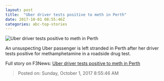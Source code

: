 ```yaml
---
layout: post
title:  "Uber driver tests positive to meth in Perth"
date: 2017-10-01 08:55:46Z
categories: abc-top-stories
---
```


![Uber driver tests positive to meth in Perth](http://www.abc.net.au/news/image/9005694-1x1-700x700.jpg)

An unsuspecting Uber passenger is left stranded in Perth after her driver tests positive for methamphetamine in a roadside drug test.


Full story on F3News: [Uber driver tests positive to meth in Perth](http://www.f3nws.com/n/2kQvGG)

> Posted on: Sunday, October 1, 2017 8:55:46 AM
